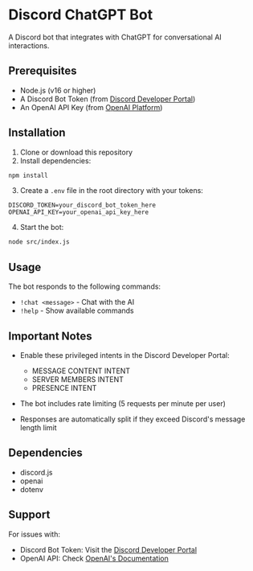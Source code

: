 # Discord ChatGPT Bot

A Discord bot that integrates with ChatGPT for conversational AI interactions.

## Prerequisites

- Node.js (v16 or higher)
- A Discord Bot Token (from [Discord Developer Portal](https://discord.com/developers/applications))
- An OpenAI API Key (from [OpenAI Platform](https://platform.openai.com/api-keys))

## Installation

1. Clone or download this repository
2. Install dependencies:
```bash
npm install
```

3. Create a `.env` file in the root directory with your tokens:
```
DISCORD_TOKEN=your_discord_bot_token_here
OPENAI_API_KEY=your_openai_api_key_here
```

4. Start the bot:
```bash
node src/index.js
```

## Usage

The bot responds to the following commands:
- `!chat <message>` - Chat with the AI
- `!help` - Show available commands

## Important Notes

- Enable these privileged intents in the Discord Developer Portal:
  - MESSAGE CONTENT INTENT
  - SERVER MEMBERS INTENT
  - PRESENCE INTENT

- The bot includes rate limiting (5 requests per minute per user)
- Responses are automatically split if they exceed Discord's message length limit

## Dependencies

- discord.js
- openai
- dotenv

## Support

For issues with:
- Discord Bot Token: Visit the [Discord Developer Portal](https://discord.com/developers/applications)
- OpenAI API: Check [OpenAI's Documentation](https://platform.openai.com/docs)
